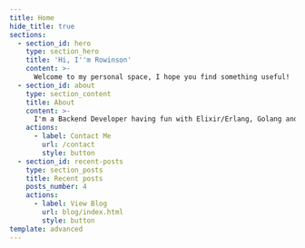 ```yaml
---
title: Home
hide_title: true
sections:
  - section_id: hero
    type: section_hero
    title: 'Hi, I''m Rowinson'
    content: >-
      Welcome to my personal space, I hope you find something useful!
  - section_id: about
    type: section_content
    title: About
    content: >-
      I'm a Backend Developer having fun with Elixir/Erlang, Golang and Kubernetes. AWS Community Builder. CKAD Certified Kubernetes Application Developer.
    actions:
      - label: Contact Me
        url: /contact
        style: button
  - section_id: recent-posts
    type: section_posts
    title: Recent posts
    posts_number: 4
    actions:
      - label: View Blog
        url: blog/index.html
        style: button
template: advanced
---
```

